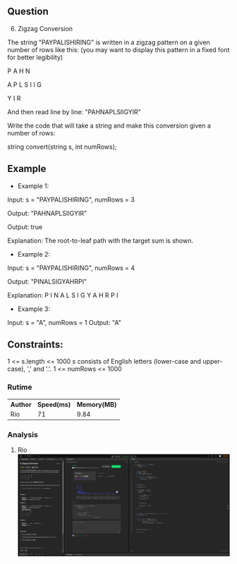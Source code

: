 ## Question
6. Zigzag Conversion

The string "PAYPALISHIRING" is written in a zigzag pattern on a given number of rows like this: (you may want to display this pattern in a fixed font for better legibility)

P      A      H     N

A   P  L   S  I  I  G

Y      I      R

And then read line by line: "PAHNAPLSIIGYIR"

Write the code that will take a string and make this conversion given a number of rows:

string convert(string s, int numRows);

## Example

- Example 1:

Input: s = "PAYPALISHIRING", numRows = 3

Output: "PAHNAPLSIIGYIR"

Output: true

Explanation: The root-to-leaf path with the target sum is shown.

- Example 2:

Input: s = "PAYPALISHIRING", numRows = 4

Output: "PINALSIGYAHRPI"

Explanation:
P I N
A L S I G
Y A H R
P I

- Example 3:

Input: s = "A", numRows = 1
Output: "A"

## Constraints:

1 <= s.length <= 1000
s consists of English letters (lower-case and upper-case), ',' and '.'.
1 <= numRows <= 1000

### Rutime

<table>
  <tr>
    <th>Author</th>
    <th>Speed(ms)</th>
    <th>Memory(MB)</th>
  </tr>
  <tr>
    <td>Rio</td>
    <td>71</td >
    <td>9.84</td>
  </tr>
</table>

### Analysis

1. Rio
   ![im](img/rio.png)
